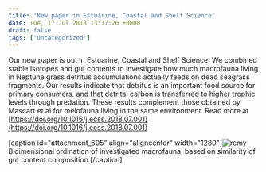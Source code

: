 ```yaml
---
title: 'New paper in Estuarine, Coastal and Shelf Science'
date: Tue, 17 Jul 2018 13:17:20 +0000
draft: false
tags: ['Uncategorized']
---
```


Our new paper is out in Estuarine, Coastal and Shelf Science. We combined stable isotopes and gut contents to investigate how much macrofauna living in Neptune grass detritus accumulations actually feeds on dead seagrass fragments. Our results indicate that detritus is an important food source for primary consumers, and that detrital carbon is transferred to higher trophic levels through predation. These results complement those obtained by Mascart et al for meiofauna living in the same environment. Read more at [https://doi.org/10.1016/j.ecss.2018.07.001](https://doi.org/10.1016/j.ecss.2018.07.001)

\[caption id="attachment\_605" align="aligncenter" width="1280"\]![remy](https://loicnmichel.files.wordpress.com/2018/07/remy.jpg) Bidimensional ordination of investigated macrofauna, based on similarity of gut content composition.\[/caption\]